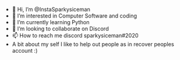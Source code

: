 - 👋 Hi, I’m @InstaSparkysiceman
- 👀 I’m interested in Computer Software and coding
- 🌱 I’m currently learning Python
- 💞️ I’m looking to collaborate on Discord
- 📫 How to reach me discord sparkysiceman#2020
- A bit about my self I like to help out people as in recover peoples account :)
